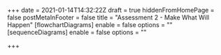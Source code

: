 +++
date = 2021-01-14T14:32:22Z
draft = true
hiddenFromHomePage = false
postMetaInFooter = false
title = "Assessment 2 - Make What Will Happen"
[flowchartDiagrams]
enable = false
options = ""
[sequenceDiagrams]
enable = false
options = ""

+++
